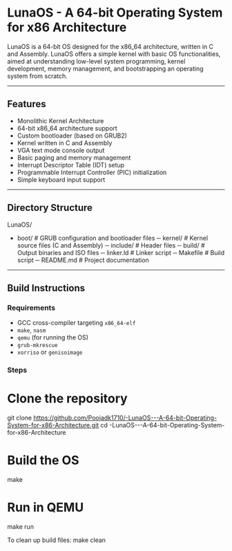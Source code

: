 # LunaOS - A 64-bit Operating System for x86 Architecture

LunaOS is a 64-bit OS designed for the x86_64 architecture, written in C and Assembly. LunaOS offers a simple kernel with basic OS functionalities, aimed at understanding low-level system programming, kernel development, memory management, and bootstrapping an operating system from scratch.

---

## Features

- Monolithic Kernel Architecture
- 64-bit x86_64 architecture support
- Custom bootloader (based on GRUB2)
- Kernel written in C and Assembly
- VGA text mode console output
- Basic paging and memory management
- Interrupt Descriptor Table (IDT) setup
- Programmable Interrupt Controller (PIC) initialization
- Simple keyboard input support
  

---

## Directory Structure

LunaOS/
- boot/ # GRUB configuration and bootloader files
─ kernel/ # Kernel source files (C and Assembly)
─ include/ # Header files
─ build/ # Output binaries and ISO files
─ linker.ld # Linker script
─ Makefile # Build script
─ README.md # Project documentation

---

## Build Instructions

### Requirements

- GCC cross-compiler targeting `x86_64-elf`
- `make`, `nasm`
- `qemu` (for running the OS)
- `grub-mkrescue`
- `xorriso` or `genisoimage`

### Steps

# Clone the repository
git clone https://github.com/Poojadk1710/-LunaOS---A-64-bit-Operating-System-for-x86-Architecture.git
cd -LunaOS---A-64-bit-Operating-System-for-x86-Architecture

# Build the OS
make

# Run in QEMU
make run

To clean up build files:
make clean

